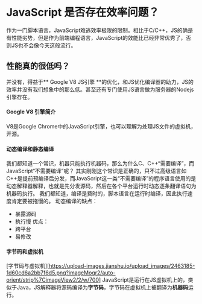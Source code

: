 # JavaScript 是否存在效率问题？
作为一门脚本语言，JavaScript难逃效率极限的限制。相比于C/C++，JS的确是有性能劣势，但是作为前端编程语言，JavaScript的效能比已经非常优秀了，否则JS也不会像今天这般流行。

## 性能真的很低吗？
并没有，得益于** Google V8 JS引擎 **的优化，和JS优化编译器的助力，JS的效率并没有我们想象中的那么低。甚至还有专门使用JS语言做为服务器的Nodejs引擎存在。

#### Google V8 引擎简介
V8是Google Chrome中的JavaScript引擎，也可以理解为处理JS文件的虚拟机，开源。

#### 动态编译和静态编译
我们都知道一个常识，机器只能执行机器码，那么为什么C、C++“需要编译”，而JavaScript“不需要编译”呢？
其实刚刚这个常识是正确的，只不过高级语言如C++是提前预编译后分发，而JavaScript这一类“不需要编译”的程序语言使用的是动态解释器解释，也就是先分发源码，然后在各个平台运行时动态逐条翻译语句为机器码执行。
我们都知道，编译是费时的，脚本语言在运行时编译，因此执行速度肯定要被拖慢的。
动态编译的缺点：
- 暴露源码
- 执行慢
优点：
- 跨平台
- 易修改

#### 字节码和虚拟机
[字节码与虚拟机][https://upload-images.jianshu.io/upload_images/2463185-1d60cd6a2bb7f6d5.png?imageMogr2/auto-orient/strip%7CimageView2/2/w/700]
JavaScript是运行在JS虚拟机上的，类似于Java，JS解释器将源码编译为**字节码**，字节码在虚拟机上被翻译为**机器码**运行。



